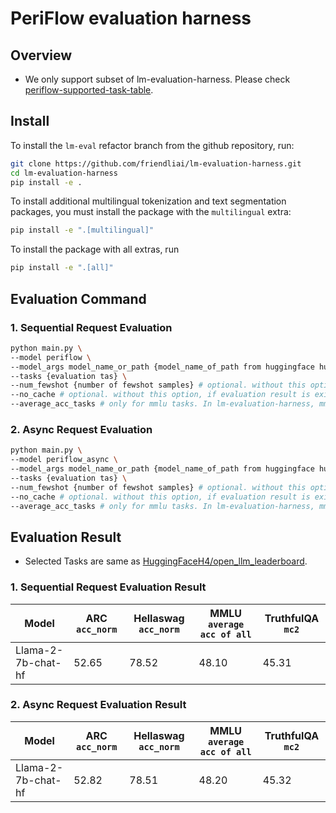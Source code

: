 # PeriFlow evaluation harness

## Overview
- We only support subset of lm-evaluation-harness. Please check [periflow-supported-task-table](periflow_supported_task_table.md).

## Install

To install the `lm-eval` refactor branch from the github repository, run:

```bash
git clone https://github.com/friendliai/lm-evaluation-harness.git
cd lm-evaluation-harness
pip install -e .
```

To install additional multilingual tokenization and text segmentation packages, you must install the package with the `multilingual` extra:

```bash
pip install -e ".[multilingual]"
```

To install the package with all extras, run
```bash
pip install -e ".[all]"
```


## Evaluation Command
### 1. Sequential Request Evaluation
```bash
python main.py \
--model periflow \
--model_args model_name_or_path {model_name_of_path from huggingface hub},req_url={engine request url} \
--tasks {evaluation tas} \
--num_fewshot {number of fewshot samples} # optional. without this option, num_fewshot=0
--no_cache # optional. without this option, if evaluation result is existing, then skip the evaluation process, return cached results.
--average_acc_tasks # only for mmlu tasks. In lm-evaluation-harness, mmlu dataset contains a lots of seperated datasets. Using this option, the average acc of all seperated datsets is added in result table.
```

### 2. Async Request Evaluation
```bash
python main.py \
--model periflow_async \
--model_args model_name_or_path {model_name_of_path from huggingface hub},req_url={engine request url} \
--tasks {evaluation tas} \
--num_fewshot {number of fewshot samples} # optional. without this option, num_fewshot=0
--no_cache # optional. without this option, if evaluation result is existing, then skip the evaluation process, return cached results.
--average_acc_tasks # only for mmlu tasks. In lm-evaluation-harness, mmlu dataset contains a lots of seperated datasets. Using this option, the average acc of all seperated datsets is added in result table.
```

## Evaluation Result 
- Selected Tasks are same as [HuggingFaceH4/open_llm_leaderboard](https://huggingface.co/spaces/HuggingFaceH4/open_llm_leaderboard).

### 1. Sequential Request Evaluation Result
|Model|ARC `acc_norm`|Hellaswag `acc_norm`|MMLU `average acc of all`|TruthfulQA `mc2`|
|---|---|---|---|---|
|Llama-2-7b-chat-hf|52.65|78.52|48.10|45.31|

### 2. Async Request Evaluation Result
|Model|ARC `acc_norm`|Hellaswag `acc_norm`|MMLU `average acc of all`|TruthfulQA `mc2`|
|---|---|---|---|---|
|Llama-2-7b-chat-hf|52.82|78.51|48.20|45.32|

